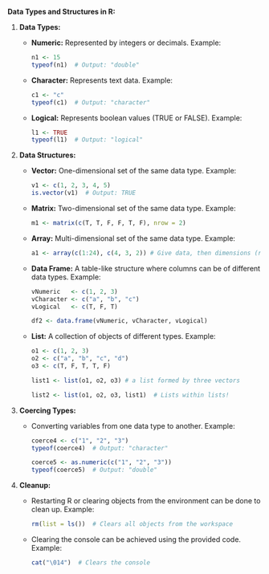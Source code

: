 **Data Types and Structures in R:**

1. **Data Types:**
   - **Numeric:** Represented by integers or decimals. Example:
     ```R
     n1 <- 15
     typeof(n1)  # Output: "double"
     ```
   - **Character:** Represents text data. Example:
     ```R
     c1 <- "c"
     typeof(c1)  # Output: "character"
     ```
   - **Logical:** Represents boolean values (TRUE or FALSE). Example:
     ```R
     l1 <- TRUE
     typeof(l1)  # Output: "logical"
     ```

2. **Data Structures:**
   - **Vector:** One-dimensional set of the same data type. Example:
     ```R
     v1 <- c(1, 2, 3, 4, 5)
     is.vector(v1)  # Output: TRUE
     ```
   - **Matrix:** Two-dimensional set of the same data type. Example:
     ```R
     m1 <- matrix(c(T, T, F, F, T, F), nrow = 2)

     ```
   - **Array:** Multi-dimensional set of the same data type. Example:
     ```R
     a1 <- array(c(1:24), c(4, 3, 2)) # Give data, then dimensions (rows, columns, tables)

     ```
   - **Data Frame:** A table-like structure where columns can be of different data types. Example:
     ```R
     vNumeric   <- c(1, 2, 3)
     vCharacter <- c("a", "b", "c")
     vLogical   <- c(T, F, T)

     df2 <- data.frame(vNumeric, vCharacter, vLogical)
     ```
   - **List:** A collection of objects of different types. Example:
     ```R
     o1 <- c(1, 2, 3)
     o2 <- c("a", "b", "c", "d")
     o3 <- c(T, F, T, T, F)

     list1 <- list(o1, o2, o3) # a list formed by three vectors

     list2 <- list(o1, o2, o3, list1)  # Lists within lists!
     ```

3. **Coercing Types:**
   - Converting variables from one data type to another. Example:
     ```R
     coerce4 <- c("1", "2", "3")
     typeof(coerce4)  # Output: "character"

     coerce5 <- as.numeric(c("1", "2", "3"))
     typeof(coerce5)  # Output: "double"
     ```
4. **Cleanup:**
   - Restarting R or clearing objects from the environment can be done to clean up. Example:
     ```R
     rm(list = ls())  # Clears all objects from the workspace
     ```
   - Clearing the console can be achieved using the provided code. Example:
     ```R
     cat("\014")  # Clears the console
     ```
